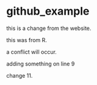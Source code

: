 # github_example
this is a change from the website.

this was from R.

a conflict will occur.


adding something on line 9

change 11.
